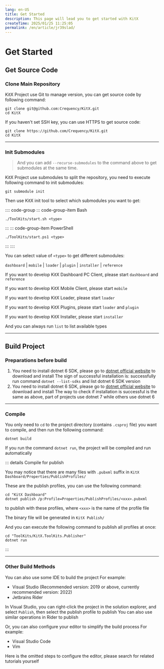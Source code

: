 ```yaml
---
lang: en-US
title: Get Started
description: This page will lead you to get started with KitX
createTime: 2025/01/25 11:25:05
permalink: /en/article/jr39slad/
---
```


# Get Started

## Get Source Code

### Clone Main Repository

KitX Project use Git to manage version, you can get source code by following command:

```shell
git clone git@github.com:Crequency/KitX.git
cd KitX
```

If you haven't set SSH key, you can use HTTPS to get source code:

```shell
git clone https://github.com/Crequency/KitX.git
cd KitX
```

---

### Init Submodules

> And you can add `--recurse-submodules` to the command above to get submodules at the same time.

KitX Project use submodules to split the repository, you need to execute following command to init submodules:

```shell
git submodule init
```

Then use KitX init tool to select which submodules you want to get:

:::: code-group
::: code-group-item Bash
```shell
./ToolKits/start.sh <type>
```
:::
::: code-group-item PowerShell
```pwsh
./ToolKits/start.ps1 <type>
```
:::
::::

You can select value of `<type>` to get different submodules:

`dashboard` | `mobile` | `loader` | `plugin` | `installer` | `reference`

If you want to develop KitX Dashboard PC Client, please start `dashboard` and `reference`

If you want to develop KitX Mobile Client, please start `mobile`

If you want to develop KitX Loader, please start `loader`

If you want to develop KitX Plugins, please start `loader` and `plugin`

If you want to develop KitX Installer, please start `installer`

And you can always run `list` to list available types

---

## Build Project

### Preparations before build

1. You need to install dotnet 6 SDK, please go to [dotnet official website](https://dotnet.microsoft.com/download/dotnet/6.0) to download and install
   The sign of successful installation is: successfully run command `dotnet --list-sdks` and list dotnet 6 SDK version
2. You need to install dotnet 6 SDK, please go to [dotnet official website](https://dotnet.microsoft.com/download/dotnet/7.0) to download and install
   The way to check if installation is successful is the same as above, part of projects use dotnet 7 while others use dotnet 6

---

### Compile

You only need to `cd` to the project directory (contains `.csproj` file) you want to compile, and then run the following command:

```shell
dotnet build
```

If you run the command `dotnet run`, the project will be compiled and run automatically

::: details Compile for publish

You may notice that there are many files with `.pubxml` suffix in `KitX Dashboard/Properties/PublishProfiles/`

These are the publish profiles, you can use the following command:

```shell
cd "KitX Dashboard"
dotnet publish /p:Profile=Properties/PublishProfiles/<xxx>.pubxml
```

to publish with these profiles, where `<xxx>` is the name of the profile file

The binary file will be generated in `KitX Publish/`

And you can execute the following command to publish all profiles at once:

```shell
cd "ToolKits/KitX.ToolKits.Publisher"
dotnet run
```

:::

---

### Other Build Methods

You can also use some IDE to build the project
For example:
- Visual Studio (Recommended version: 2019 or above, currently recommended version: 2022)
- Jetbrains Rider

In Visual Studio, you can right-click the project in the solution explorer, and select `Publish`, then select the publish profile to publish
You can also use similar operations in Rider to publish

Or, you can also configure your editor to simplify the build process
For example:
- Visual Studio Code
- Vim

Here is the omitted steps to configure the editor, please search for related tutorials yourself
